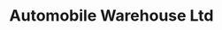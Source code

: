 ---
title: "Automobile Warehouse Ltd"
url: /nakuru/automobile-warehouse-ltd-old-nairobi-road/
shop: car
---